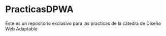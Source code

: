 # PracticasDPWA
Este es un repositorio exclusivo para las practicas de la cátedra de Diseño Web Adaptable
